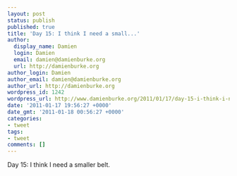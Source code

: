 ```yaml
---
layout: post
status: publish
published: true
title: 'Day 15: I think I need a small...'
author:
  display_name: Damien
  login: Damien
  email: damien@damienburke.org
  url: http://damienburke.org
author_login: Damien
author_email: damien@damienburke.org
author_url: http://damienburke.org
wordpress_id: 1242
wordpress_url: http://www.damienburke.org/2011/01/17/day-15-i-think-i-need-a-small/
date: '2011-01-17 19:56:27 +0000'
date_gmt: '2011-01-18 00:56:27 +0000'
categories:
- tweet
tags:
- tweet
comments: []
---
```

<p>Day 15: I think I need a smaller belt.</p>
